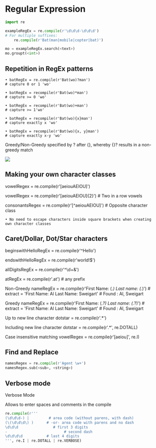 # Regular Expression
```python
import re

exampleRegEx = re.compile(r'\d\d\d-\d\d\d')
# For multiple suffixes: 
	re.compile(r'Bat(man|mobile|copter|bat)')

mo = exampleRegEx.search(<text>)
mo.groupt(<int>)
```

## Repetition in RegEx patterns
	• batRegEx = re.compile(r'Bat(wo)?man')
	# capture 0 or 1 'wo'
	
	• batRegEx = recompile(r'Bat(wo)*man')
	# capture >= 0 'wo'
	
	• batRegEx = recompile(r'Bat(wo)+man')
	# capture >= 1'wo'
	
	• batRegEx = recompile(r'Bat(wo){x}man')
	# capture exactly x 'wo'
	
	• batRegEx = recompile(r'Bat(wo){x, y}man')
	# capture exactly x-y 'wo'
Greedy/Non-Greedy specified by ? after {}, whereby {}? results in a non-greedy match


![](regex.png)

## Making your own character classes
vowelRegex = re.compile(r'[aeiouAEIOU]')

vowelRegex = re.compile(r'[aeiouAEIOU]{2}')
	# Two in a row vowels 
	
consonantsRegex = re.compile(r'[^aeiouAEIOU]')
	# Opposite character class
	
	• No need to escape characters inside square brackets when creating own character classes


## Caret/Dollar, Dot/Star characters

beginswithHelloRegEx = re.compile(r'^Hello')

endswithHelloRegEx = re.compile(r'world!$')

allDigitsRegEx = re.compile(r'^\d+&')

atRegEx = re.compile(r'.at') 
	# any prefix

Non-Greedy
nameRegEx = re.compile(r'First Name: (.*) Last name: (.*)') 
	# extract = 'First Name: Al Last Name: Sweigart'
	# Found : Al, Sweigart
	
Greedy
nameRegEx = re.compile(r'First Name: (.*?) Last name: (.*?)') 
	# extract = 'First Name: Al Last Name: Sweigart'
	# Found : Al, Sweigart

Up to new line character
dotstar = re.compile(r'.*')

Including new line character
dotstar = re.compile(r'.*', re.DOTALL)

Case insensitive matching
vowelRegex = re.compile(r'[aeiou]', re.I)

## Find and Replace

```python
namesRegex = re.compile(r'Agent \w+')
namesRegex.sub(<sub>, <string>)

```

## Verbose mode

Verbose Mode

Allows to enter spaces and comments in the compile
```python
re.compile(r'''
(\d\d\d-) |         # area code (without parens, with dash)
(\(\d\d\d\) )      # -or- area code with parens and no dash
\d\d\d                # first 3 digits
-                          # second dash
\d\d\d\d           # last 4 digits
''', re.I | re.DOTALL | re.VERBOSE)
```
